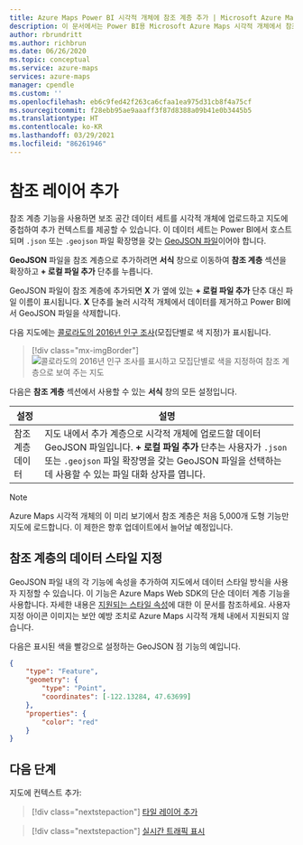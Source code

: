 ```yaml
---
title: Azure Maps Power BI 시각적 개체에 참조 계층 추가 | Microsoft Azure Maps
description: 이 문서에서는 Power BI용 Microsoft Azure Maps 시각적 개체에서 참조 계층을 사용하는 방법을 알아봅니다.
author: rbrundritt
ms.author: richbrun
ms.date: 06/26/2020
ms.topic: conceptual
ms.service: azure-maps
services: azure-maps
manager: cpendle
ms.custom: ''
ms.openlocfilehash: eb6c9fed42f263ca6cfaa1ea975d31cb8f4a75cf
ms.sourcegitcommit: f28ebb95ae9aaaff3f87d8388a09b41e0b3445b5
ms.translationtype: HT
ms.contentlocale: ko-KR
ms.lasthandoff: 03/29/2021
ms.locfileid: "86261946"
---
```

# <a name="add-a-reference-layer"></a>참조 레이어 추가

참조 계층 기능을 사용하면 보조 공간 데이터 세트를 시각적 개체에 업로드하고 지도에 중첩하여 추가 컨텍스트를 제공할 수 있습니다. 이 데이터 세트는 Power BI에서 호스트되며 `.json` 또는 `.geojson` 파일 확장명을 갖는 [GeoJSON 파일](https://wikipedia.org/wiki/GeoJSON)이어야 합니다.

**GeoJSON** 파일을 참조 계층으로 추가하려면 **서식** 창으로 이동하여 **참조 계층** 섹션을 확장하고 **+ 로컬 파일 추가** 단추를 누릅니다.

GeoJSON 파일이 참조 계층에 추가되면 **X** 가 옆에 있는 **+ 로컬 파일 추가** 단추 대신 파일 이름이 표시됩니다. **X** 단추를 눌러 시각적 개체에서 데이터를 제거하고 Power BI에서 GeoJSON 파일을 삭제합니다.

다음 지도에는 [콜로라도의 2016년 인구 조사](https://github.com/Azure-Samples/AzureMapsCodeSamples/tree/master/AzureMapsCodeSamples/Common/data/geojson)(모집단별로 색 지정)가 표시됩니다.

> [!div class="mx-imgBorder"]
> ![콜로라도의 2016년 인구 조사를 표시하고 모집단별로 색을 지정하여 참조 계층으로 보여 주는 지도](media/power-bi-visual/reference-layer-CO-census-tract.png)

다음은 **참조 계층** 섹션에서 사용할 수 있는 **서식** 창의 모든 설정입니다.

| 설정              | 설명   |
|----------------------|---------------|
| 참조 계층 데이터 | 지도 내에서 추가 계층으로 시각적 개체에 업로드할 데이터 GeoJSON 파일입니다. **+ 로컬 파일 추가** 단추는 사용자가 `.json` 또는 `.geojson` 파일 확장명을 갖는 GeoJSON 파일을 선택하는 데 사용할 수 있는 파일 대화 상자를 엽니다. |

> [!NOTE]
> Azure Maps 시각적 개체의 이 미리 보기에서 참조 계층은 처음 5,000개 도형 기능만 지도에 로드합니다. 이 제한은 향후 업데이트에서 늘어날 예정입니다.

## <a name="styling-data-in-a-reference-layer"></a>참조 계층의 데이터 스타일 지정

GeoJSON 파일 내의 각 기능에 속성을 추가하여 지도에서 데이터 스타일 방식을 사용자 지정할 수 있습니다. 이 기능은 Azure Maps Web SDK의 단순 데이터 계층 기능을 사용합니다. 자세한 내용은 [지원되는 스타일 속성](spatial-io-add-simple-data-layer.md#default-supported-style-properties)에 대한 이 문서를 참조하세요. 사용자 지정 아이콘 이미지는 보안 예방 조치로 Azure Maps 시각적 개체 내에서 지원되지 않습니다.

다음은 표시된 색을 빨강으로 설정하는 GeoJSON 점 기능의 예입니다.

```json
{
    "type": "Feature",
    "geometry": {
        "type": "Point",
        "coordinates": [-122.13284, 47.63699]
    },
    "properties": {
        "color": "red"
    }
}
```
## <a name="next-steps"></a>다음 단계

지도에 컨텍스트 추가:

> [!div class="nextstepaction"]
> [타일 레이어 추가](power-bi-visual-add-tile-layer.md)

> [!div class="nextstepaction"]
> [실시간 트래픽 표시](power-bi-visual-show-real-time-traffic.md)
